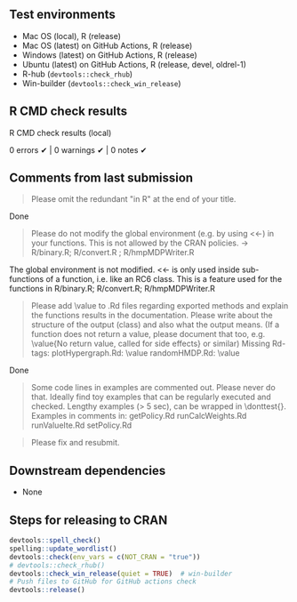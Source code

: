 ## Test environments
* Mac OS (local), R (release)
* Mac OS (latest) on GitHub Actions, R (release)
* Windows (latest) on GitHub Actions, R (release)
* Ubuntu (latest) on GitHub Actions, R (release, devel, oldrel-1)
* R-hub (`devtools::check_rhub`)
* Win-builder (`devtools::check_win_release`)


## R CMD check results
R CMD check results (local)

0 errors ✔ | 0 warnings ✔ | 0 notes ✔


## Comments from last submission

> Please omit the redundant "in R" at the end of your title.

Done

> Please do not modify the global environment (e.g. by using <<-) in your
functions. This is not allowed by the CRAN policies. -> R/binary.R;
R/convert.R ; R/hmpMDPWriter.R

The global environment is not modified. <<- is only used inside 
sub-functions of a function, i.e. like an RC6 class. This is a feature
used for the functions in R/binary.R; R/convert.R; R/hmpMDPWriter.R

> Please add \value to .Rd files regarding exported methods and explain
the functions results in the documentation. Please write about the
structure of the output (class) and also what the output means. (If a
function does not return a value, please document that too, e.g.
\value{No return value, called for side effects} or similar)
Missing Rd-tags:
      plotHypergraph.Rd: \value
      randomHMDP.Rd: \value
      
Done

> Some code lines in examples are commented out. Please never do that.
Ideally find toy examples that can be regularly executed and checked.
Lengthy examples (> 5 sec), can be wrapped in \donttest{}.
Examples in comments in:
       getPolicy.Rd
       runCalcWeights.Rd
       runValueIte.Rd
       setPolicy.Rd
       

       

> Please fix and resubmit.



## Downstream dependencies
* None


## Steps for releasing to CRAN
```r
devtools::spell_check()
spelling::update_wordlist()
devtools::check(env_vars = c(NOT_CRAN = "true"))
# devtools::check_rhub()
devtools::check_win_release(quiet = TRUE)  # win-builder
# Push files to GitHub for GitHub actions check
devtools::release() 
```

